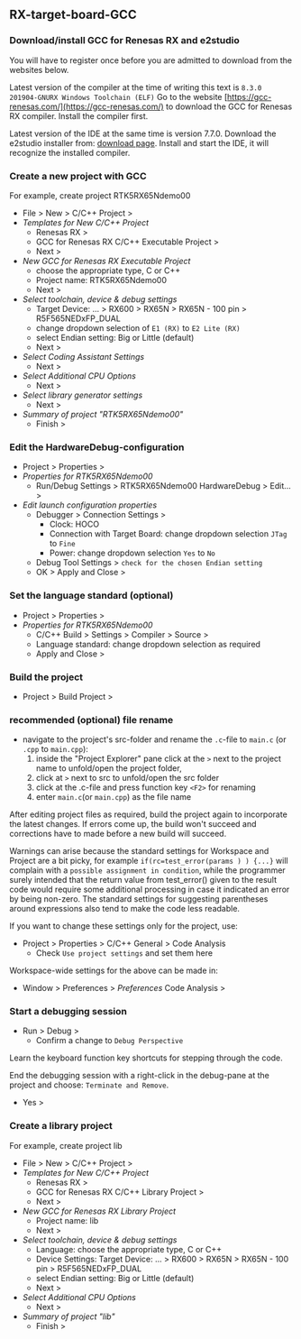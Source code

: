 ## RX-target-board-GCC

### Download/install GCC for Renesas RX and e2studio
You will have to register once before you are admitted to download
from the websites below.

Latest version of the compiler at the time of writing this text is 
`8.3.0 201904-GNURX Windows Toolchain (ELF)`
Go to the website [https://gcc-renesas.com/](https://gcc-renesas.com/)
to download the GCC for Renesas RX compiler. Install the compiler first.

Latest version of the IDE at the same time is version 7.7.0.
Download the e2studio installer from: 
[download page](https://www.renesas.com/eu/en/software/D4001300.html).
Install and start the IDE, it will recognize the installed compiler.

### Create a new project with GCC
For example, create project RTK5RX65Ndemo00
- File > New > C/C++ Project > 
- _Templates for New C/C++ Project_
  - Renesas RX > 
  - GCC for Renesas RX C/C++ Executable Project > 
  - Next >
- _New GCC for Renesas RX Executable Project_
  - choose the appropriate type, C or C++
  - Project name: RTK5RX65Ndemo00
  - Next >
- _Select toolchain, device & debug settings_
  - Target Device: ... > RX600 > RX65N > RX65N - 100 pin > R5F565NEDxFP_DUAL
  - change dropdown selection of `E1 (RX)` to `E2 Lite (RX)`
  - select Endian setting: Big or Little (default)
  - Next >
- _Select Coding Assistant Settings_
  - Next >
- _Select Additional CPU Options_
  - Next >
- _Select library generator settings_
  - Next >
- _Summary of project "RTK5RX65Ndemo00"_
  - Finish >

### Edit the HardwareDebug-configuration
- Project > Properties >
- _Properties for RTK5RX65Ndemo00_
  - Run/Debug Settings > RTK5RX65Ndemo00 HardwareDebug > Edit... >
- _Edit launch configuration properties_
  - Debugger > Connection Settings >
    - Clock: HOCO
    - Connection with Target Board: change dropdown selection `JTag` to `Fine`
    - Power: change dropdown selection `Yes` to `No`
  - Debug Tool Settings > `check for the chosen Endian setting`
  - OK > Apply and Close >

### Set the language standard (optional)
- Project > Properties > 
- _Properties for RTK5RX65Ndemo00_
  - C/C++ Build > Settings > Compiler > Source >
  - Language standard: change dropdown selection as required
  - Apply and Close >

### Build the project
- Project > Build Project > 

### recommended (optional) file rename
- navigate to the project's src-folder and rename the `.c`-file to
  `main.c` (or `.cpp` to `main.cpp`):
  1. inside the "Project Explorer" pane click at the `>` next to the 
     project name to unfold/open the project folder,
  2. click at `>` next to src to unfold/open the src folder
  3. click at the .c-file and press function key `<F2>` for renaming
  4. enter `main.c`(or `main.cpp`) as the file name

After editing project files as required, build the project again to incorporate
the latest changes. If errors come up, the build won't succeed and corrections
have to made before a new build will succeed.

Warnings can arise because the standard settings for Workspace and Project are
a bit picky, for example `if(rc=test_error(params ) ) {...}` will complain with
a `possible assignment in condition`, while the programmer surely intended that
the return value from test_error() given to the result code would require some
additional processing in case it indicated an error by being non-zero.
The standard settings for suggesting parentheses around expressions also tend
to make the code less readable.

If you want to change these settings only for the project, use:
- Project > Properties >  C/C++ General > Code Analysis
  - Check `Use project settings` and set them here

Workspace-wide settings for the above can be made in:
- Window > Preferences > _Preferences_ Code Analysis >

### Start a debugging session
- Run > Debug >
  - Confirm a change to `Debug Perspective`

Learn the keyboard function key shortcuts for stepping through the code.

End the debugging session with a right-click in the debug-pane at the project
and choose: `Terminate and Remove`.
- Yes >

### Create a library project
For example, create project lib
- File > New > C/C++ Project > 
- _Templates for New C/C++ Project_
  - Renesas RX > 
  - GCC for Renesas RX C/C++ Library Project > 
  - Next >
- _New GCC for Renesas RX Library Project_
  - Project name: lib
  - Next >
- _Select toolchain, device & debug settings_
  - Language: choose the appropriate type, C or C++
  - Device Settings: 
    Target Device: ... > RX600 > RX65N > RX65N - 100 pin > R5F565NEDxFP_DUAL
  - select Endian setting: Big or Little (default)
  - Next >
- _Select Additional CPU Options_
  - Next >
- _Summary of project "lib"_
  - Finish >
